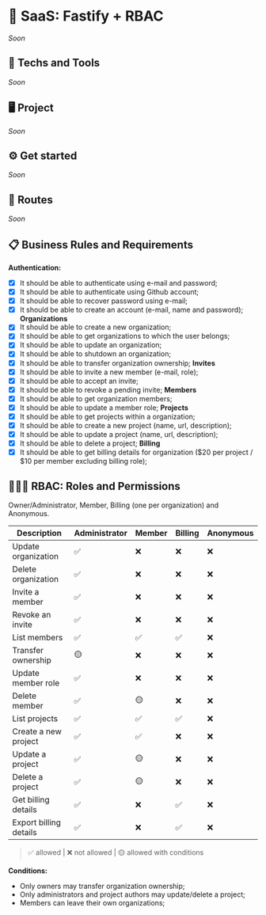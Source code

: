 # 🔐 SaaS: Fastify + RBAC
<!-- Resume of this project -->
<!-- This project contains all the necessary boilerplate to setup a multi-tenant SaaS with Next.js including authentication and RBAC authorization. -->
*Soon*

## 🚀 Techs and Tools
*Soon*

## 🖥️ Project
*Soon*

## ⚙️ Get started
*Soon*

## 🔗 Routes
*Soon*
<!-- Insomnia -->
<!-- Swagger url: http://localhost:3333/docs/ -->

## 📋 Business Rules and Requirements

**Authentication:**
- [x] It should be able to authenticate using e-mail and password;
- [x] It should be able to authenticate using Github account;
- [x] It should be able to recover password using e-mail;
- [x] It should be able to create an account (e-mail, name and password);
**Organizations**
- [x] It should be able to create a new organization;
- [x] It should be able to get organizations to which the user belongs;
- [x] It should be able to update an organization;
- [x] It should be able to shutdown an organization;
- [x] It should be able to transfer organization ownership;
**Invites**
- [x] It should be able to invite a new member (e-mail, role);
- [x] It should be able to accept an invite;
- [x] It should be able to revoke a pending invite;
**Members**
- [x] It should be able to get organization members;
- [x] It should be able to update a member role;
**Projects**
- [x] It should be able to get projects within a organization;
- [x] It should be able to create a new project (name, url, description);
- [x] It should be able to update a project (name, url, description);
- [x] It should be able to delete a project;
**Billing**
- [x] It should be able to get billing details for organization ($20 per project / $10 per member excluding billing role);

## 🧑🏼‍💻 RBAC: Roles and Permissions
Owner/Administrator, Member, Billing (one per organization) and Anonymous.

| Description              | Administrator | Member | Billing | Anonymous |
| ------------------------ | ------------- | ------ | ------- | --------- |
| Update organization      | ✅            | ❌     | ❌       | ❌        |
| Delete organization      | ✅            | ❌     | ❌       | ❌        |
| Invite a member          | ✅            | ❌     | ❌       | ❌        |
| Revoke an invite         | ✅            | ❌     | ❌       | ❌        |
| List members             | ✅            | ✅     | ✅       | ❌        |
| Transfer ownership       | 🟡            | ❌     | ❌       | ❌        |
| Update member role       | ✅            | ❌     | ❌       | ❌        |
| Delete member            | ✅            | 🟡     | ❌       | ❌        |
| List projects            | ✅            | ✅     | ✅       | ❌        |
| Create a new project     | ✅            | ✅     | ❌       | ❌        |
| Update a project         | ✅            | 🟡     | ❌       | ❌        |
| Delete a project         | ✅            | 🟡     | ❌       | ❌        |
| Get billing details      | ✅            | ❌     | ✅       | ❌        |
| Export billing details   | ✅            | ❌     | ✅       | ❌        |

> ✅ allowed | 
> ❌ not allowed | 
> 🟡 allowed with conditions

**Conditions:**
- Only owners may transfer organization ownership;
- Only administrators and project authors may update/delete a project;
- Members can leave their own organizations;